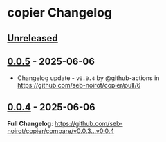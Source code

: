<!-- Keep a Changelog guide -> https://keepachangelog.com -->

# copier Changelog

## [Unreleased]

## [0.0.5] - 2025-06-06

- Changelog update - `v0.0.4` by @github-actions in https://github.com/seb-noirot/copier/pull/6

## [0.0.4] - 2025-06-06

**Full Changelog**: https://github.com/seb-noirot/copier/compare/v0.0.3...v0.0.4

[Unreleased]: https://github.com/seb-noirot/copier/compare/v0.0.5...HEAD
[0.0.5]: https://github.com/seb-noirot/copier/compare/v0.0.4...v0.0.5
[0.0.4]: https://github.com/seb-noirot/copier/commits/v0.0.4
